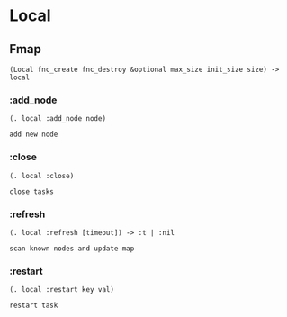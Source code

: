 # Local

## Fmap

```code
(Local fnc_create fnc_destroy &optional max_size init_size size) -> local
```

### :add_node

```code
(. local :add_node node)

add new node
```

### :close

```code
(. local :close)

close tasks
```

### :refresh

```code
(. local :refresh [timeout]) -> :t | :nil

scan known nodes and update map
```

### :restart

```code
(. local :restart key val)

restart task
```


